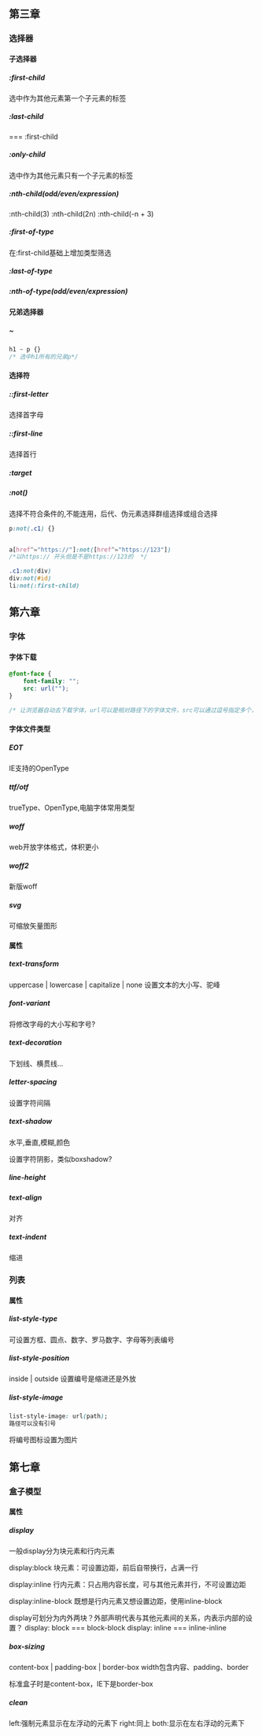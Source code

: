 ## 第三章




### 选择器

#### 子选择器
##### :first-child
选中作为其他元素第一个子元素的标签

##### :last-child
=== :first-child

##### :only-child
选中作为其他元素只有一个子元素的标签

##### :nth-child(odd/even/expression)
:nth-child(3)
:nth-child(2n)
:nth-child(-n + 3)

##### :first-of-type
在:first-child基础上增加类型筛选

##### :last-of-type

##### :nth-of-type(odd/even/expression)

#### 兄弟选择器

##### ~
```css
h1 ~ p {}
/* 选中h1所有的兄弟p*/
```

#### 选择符

##### ::first-letter
选择首字母

##### ::first-line
选择首行

##### :target

##### :not()
选择不符合条件的,不能连用，后代、伪元素选择群组选择或组合选择

```css
p:not(.c1) {}


a[href^="https://"]:not([href^="https://123"])
/*以https:// 开头但是不是https://123的  */

.c1:not(div)
div:not(#id)
li:not(:first-child)
```

## 第六章

### 字体

#### 字体下载

```css
@font-face {
    font-family: "";
    src: url("");
}

/* 让浏览器自动去下载字体，url可以是相对路径下的字体文件，src可以通过逗号指定多个，按顺序下载成功后不管后面的 */

```


#### 字体文件类型

##### EOT
IE支持的OpenType

##### ttf/otf
trueType、OpenType,电脑字体常用类型

##### woff
web开放字体格式，体积更小

##### woff2
新版woff

##### svg
可缩放矢量图形

#### 属性

#####  text-transform
uppercase | lowercase | capitalize | none
设置文本的大小写、驼峰

##### font-variant
将修改字母的大小写和字号?

##### text-decoration
下划线、横贯线...

##### letter-spacing
设置字符间隔

##### text-shadow
水平,垂直,模糊,颜色

设置字符阴影，类似boxshadow?

##### line-height


##### text-align
对齐


##### text-indent
缩进

### 列表

#### 属性

##### list-style-type
可设置方框、圆点、数字、罗马数字、字母等列表编号

##### list-style-position
inside | outside
设置编号是缩进还是外放

##### list-style-image
```css
list-style-image: url(path);
路径可以没有引号
```
将编号图标设置为图片

## 第七章

### 盒子模型

#### 属性

##### display

一般display分为块元素和行内元素

display:block
块元素：可设置边距，前后自带换行，占满一行

display:inline
行内元素：只占用内容长度，可与其他元素并行，不可设置边距

display:inline-block
既想是行内元素又想设置边距，使用inline-block


display可划分为内外两块？外部声明代表与其他元素间的关系，内表示内部的设置？
display: block === block-block
display: inline === inline-inline

##### box-sizing
content-box | padding-box | border-box
width包含内容、padding、border

标准盒子时是content-box，IE下是border-box

##### clean
left:强制元素显示在左浮动的元素下
right:同上
both:显示在左右浮动的元素下